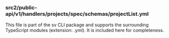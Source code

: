 ### src2/public-api/v1/handlers/projects/spec/schemas/projectList.yml

This file is part of the sv CLI package and supports the surrounding TypeScript modules (extension: .yml). It is included here for completeness.